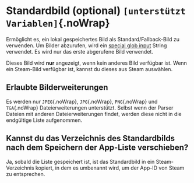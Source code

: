 # Standardbild (optional) `[unterstützt Variablen]`{.noWrap}

Ermöglicht es, ein lokal gespeichertes Bild als Standard/Fallback-Bild zu verwenden. Um Bilder abzurufen, wird ein [special glob input](#special-glob-input) String verwendet. Es wird nur das erste abgerufene Bild verwendet.

Dieses Bild wird **nur** angezeigt, wenn kein anderes Bild verfügbar ist. Wenn ein Steam-Bild verfügbar ist, kannst du dieses aus Steam auswählen.

## Erlaubte Bilderweiterungen

Es werden nur `JPEG`{.noWrap}, `JPG`{.noWrap}, `PNG`{.noWrap} und `TGA`{.noWrap} Dateierweiterungen unterstützt. Selbst wenn der Parser Dateien mit anderen Dateierweiterungen findet, werden diese nicht in die endgültige Liste aufgenommen.

## Kannst du das Verzeichnis des Standardbilds nach dem Speichern der App-Liste verschieben?

Ja, sobald die Liste gespeichert ist, ist das Standardbild in ein Steam-Verzeichnis kopiert, in dem es umbenannt wird, um der App-ID von Steam zu entsprechen.
